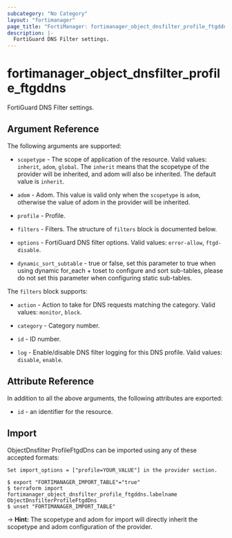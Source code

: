 ```yaml
---
subcategory: "No Category"
layout: "fortimanager"
page_title: "FortiManager: fortimanager_object_dnsfilter_profile_ftgddns"
description: |-
  FortiGuard DNS Filter settings.
---
```


# fortimanager_object_dnsfilter_profile_ftgddns
FortiGuard DNS Filter settings.

## Argument Reference


The following arguments are supported:

* `scopetype` - The scope of application of the resource. Valid values: `inherit`, `adom`, `global`. The `inherit` means that the scopetype of the provider will be inherited, and adom will also be inherited. The default value is `inherit`.
* `adom` - Adom. This value is valid only when the `scopetype` is `adom`, otherwise the value of adom in the provider will be inherited.
* `profile` - Profile.

* `filters` - Filters. The structure of `filters` block is documented below.
* `options` - FortiGuard DNS filter options. Valid values: `error-allow`, `ftgd-disable`.

* `dynamic_sort_subtable` - true or false, set this parameter to true when using dynamic for_each + toset to configure and sort sub-tables, please do not set this parameter when configuring static sub-tables.

The `filters` block supports:

* `action` - Action to take for DNS requests matching the category. Valid values: `monitor`, `block`.

* `category` - Category number.
* `id` - ID number.
* `log` - Enable/disable DNS filter logging for this DNS profile. Valid values: `disable`, `enable`.



## Attribute Reference

In addition to all the above arguments, the following attributes are exported:
* `id` - an identifier for the resource.

## Import

ObjectDnsfilter ProfileFtgdDns can be imported using any of these accepted formats:
```
Set import_options = ["profile=YOUR_VALUE"] in the provider section.

$ export "FORTIMANAGER_IMPORT_TABLE"="true"
$ terraform import fortimanager_object_dnsfilter_profile_ftgddns.labelname ObjectDnsfilterProfileFtgdDns
$ unset "FORTIMANAGER_IMPORT_TABLE"
```
-> **Hint:** The scopetype and adom for import will directly inherit the scopetype and adom configuration of the provider.
